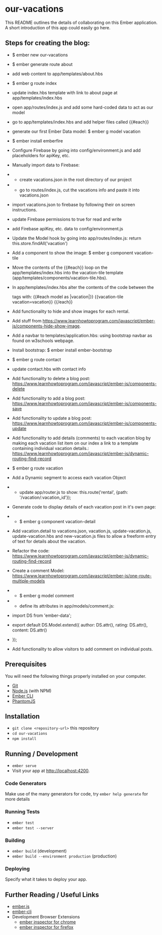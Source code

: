 # our-vacations

This README outlines the details of collaborating on this Ember application.
A short introduction of this app could easily go here.

## Steps for creating the blog:
* $ ember new our-vacations
* $ ember generate route about
* add web content to app/templates/about.hbs
* $ ember g route index
* update index.hbs template with link to about page at app/templates/index.hbs
* open app/routes/index.js and add some hard-coded data to act as our model
* go to app/templates/index.hbs and add helper files called {{#each}}
* generate our first Ember Data model:  $ ember g model vacation
* $ ember install emberfire
* Configure Firebase by going into config/environment.js and add placeholders for apiKey, etc.
* Manually import data to Firebase:
* - create vacations.json in the root directory of our project
* - go to routes/index.js, cut the vacations info and paste it into vacations.json
* import vacations.json to firebase by following their on screen instructions.
* update Firebase permissions to true for read and write
* add Firebase apiKey, etc. data to config/environment.js
* Update the Model hook by going into app/routes/index.js:  return this.store.findAll('vacation')
* Add a component to show the image:  $ ember g component vacation-tile
* Move the contents of the {{#each}} loop on the app/templates/index.hbs into the vacation-tile template (app/templates/components/vacation-tile.hbs).
* In app/templates/index.hbs alter the contents of the code between the <ul></ul> tags with:
   {{#each model as |vacation|}}
    {{vacation-tile vacation=vacation}}
  {{/each}}
* Add functionality to hide and show images for each rental.
* Add stuff from https://www.learnhowtoprogram.com/javascript/ember-js/components-hide-show-image.
* Add a navbar to  templates/application.hbs: using bootstrap navbar as found on w3schools webpage.
* Install bootstrap: $ ember install ember-bootstrap
* $ ember g route contact
* update contact.hbs with contact info
* Add functionality to delete a blog post: https://www.learnhowtoprogram.com/javascript/ember-js/components-delete
* Add functionality to add a blog post:  https://www.learnhowtoprogram.com/javascript/ember-js/components-save
* Add functionality to update a blog post:
https://www.learnhowtoprogram.com/javascript/ember-js/components-update
* Add functionality to add details (comments) to each vacation blog by making each vacation list item on our index a link to a template containing individual vacation details.:
https://www.learnhowtoprogram.com/javascript/ember-js/dynamic-routing-find-record
* $ ember g route vacation
* Add a Dynamic segment to access each vacation Object
* - update app/router.js to show: this.route('rental', {path: '/vacation/:vacation_id'});
* Generate code to display details of each vacation post in it's own page:
* - $ ember g component vacation-detail
* Add vacation.detail to vacations.json, vacation.js, update-vacation.js, update-vacation.hbs and new-vacation.js files to allow a freeform entry of text for details about the vacation.
* Refactor the code:  https://www.learnhowtoprogram.com/javascript/ember-js/dynamic-routing-find-record
* Create a comment Model: https://www.learnhowtoprogram.com/javascript/ember-js/one-route-multiple-models
* - $ ember g model comment
* - define its attributes in app/models/comment.js:
* import DS from 'ember-data';

* export default DS.Model.extend({
  author: DS.attr(),
  rating: DS.attr(),
  content: DS.attr()
* });

* Add functionality to allow visitors to add comment on individual posts.



## Prerequisites

You will need the following things properly installed on your computer.

* [Git](https://git-scm.com/)
* [Node.js](https://nodejs.org/) (with NPM)
* [Ember CLI](https://ember-cli.com/)
* [PhantomJS](http://phantomjs.org/)

## Installation

* `git clone <repository-url>` this repository
* `cd our-vacations`
* `npm install`

## Running / Development

* `ember serve`
* Visit your app at [http://localhost:4200](http://localhost:4200).

### Code Generators

Make use of the many generators for code, try `ember help generate` for more details

### Running Tests

* `ember test`
* `ember test --server`

### Building

* `ember build` (development)
* `ember build --environment production` (production)

### Deploying

Specify what it takes to deploy your app.

## Further Reading / Useful Links

* [ember.js](http://emberjs.com/)
* [ember-cli](https://ember-cli.com/)
* Development Browser Extensions
  * [ember inspector for chrome](https://chrome.google.com/webstore/detail/ember-inspector/bmdblncegkenkacieihfhpjfppoconhi)
  * [ember inspector for firefox](https://addons.mozilla.org/en-US/firefox/addon/ember-inspector/)
